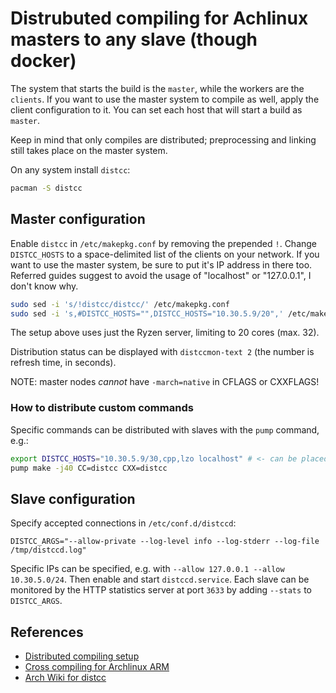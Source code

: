 # Distrubuted compiling for Achlinux masters to any slave (though docker)
The system that starts the build is the `master`, while the workers are the `clients`.
If you want to use the master system to compile as well, apply the client configuration to it.
You can set each host that will start a build as `master`.

Keep in mind that only compiles are distributed; preprocessing and linking still takes place on the master system.

On any system install `distcc`:
```sh
pacman -S distcc
```

## Master configuration
Enable `distcc` in `/etc/makepkg.conf` by removing the prepended `!`.
Change `DISTCC_HOSTS` to a space-delimited list of the clients on your network.
If you want to use the master system, be sure to put it's IP address in there too.
Referred guides suggest to avoid the usage of "localhost" or "127.0.0.1", I don't know why.

```sh
sudo sed -i 's/!distcc/distcc/' /etc/makepkg.conf
sudo sed -i 's,#DISTCC_HOSTS="",DISTCC_HOSTS="10.30.5.9/20",' /etc/makepkg.conf
```
The setup above uses just the Ryzen server, limiting to 20 cores (max. 32).

Distribution status can be displayed with `distccmon-text 2` (the number is refresh time, in seconds).

NOTE: master nodes *cannot* have `-march=native` in CFLAGS or CXXFLAGS!

### How to distribute custom commands
Specific commands can be distributed with slaves with the `pump` command, e.g.:
```sh
export DISTCC_HOSTS="10.30.5.9/30,cpp,lzo localhost" # <- can be placed in .zshrc
pump make -j40 CC=distcc CXX=distcc
```

## Slave configuration
Specify accepted connections in `/etc/conf.d/distccd`:
```
DISTCC_ARGS="--allow-private --log-level info --log-stderr --log-file /tmp/distccd.log"
```
Specific IPs can be specified, e.g. with `--allow 127.0.0.1 --allow 10.30.5.0/24`.
Then enable and start `distccd.service`.
Each slave can be monitored by the HTTP statistics server at port `3633` by adding `--stats` to `DISTCC_ARGS`.

## References
- [Distributed compiling setup](https://archlinuxarm.org/wiki/Distributed_Compiling)
- [Cross compiling for Archlinux ARM](https://archlinuxarm.org/wiki/Distcc_Cross-Compiling)
- [Arch Wiki for distcc](https://wiki.archlinux.org/title/Distcc)

